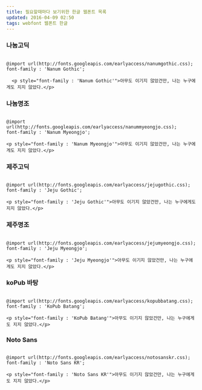 ```yaml
---
title: 필요할때마다 보기위한 한글 웹폰트 목록 
updated: 2016-04-09 02:50
tags: webfont 웹폰트 한글 
---
```


### 나눔고딕 
<pre class="language-css"><code>
@import url(http://fonts.googleapis.com/earlyaccess/nanumgothic.css);
font-family : 'Nanum Gothic';
</code></pre>

```
  <p style="font-family : 'Nanum Gothic'">아무도 이기지 않았건만, 나는 누구에게도 지지 않았다.</p>
```

### 나눔명조 
<pre class="language-css"><code>
@import url(http://fonts.googleapis.com/earlyaccess/nanummyeongjo.css);
font-family : 'Nanum Myeongjo';
</code></pre>

```
<p style="font-family : 'Nanum Myeongjo'">아무도 이기지 않았건만, 나는 누구에게도 지지 않았다.</p>
```

### 제주고딕
<pre class="language-css"><code>
@import url(http://fonts.googleapis.com/earlyaccess/jejugothic.css);
font-family : 'Jeju Gothic';
</code></pre>

```
<p style="font-family : 'Jeju Gothic'">아무도 이기지 않았건만, 나는 누구에게도 지지 않았다.</p>
```

### 제주명조
<pre class="language-css"><code>
@import url(http://fonts.googleapis.com/earlyaccess/jejumyeongjo.css);
font-family : 'Jeju Myeongjo';
</code></pre>

```
<p style="font-family : 'Jeju Myeongjo'">아무도 이기지 않았건만, 나는 누구에게도 지지 않았다.</p>
```

### koPub 바탕 
<pre class="language-css"><code>
@import url(http://fonts.googleapis.com/earlyaccess/kopubbatang.css);
font-family : 'KoPub Batang';
</code></pre>

```
<p style="font-family : 'KoPub Batang'">아무도 이기지 않았건만, 나는 누구에게도 지지 않았다.</p>
```

### Noto Sans 
<pre class="language-css"><code>
@import url(http://fonts.googleapis.com/earlyaccess/notosanskr.css);
font-family : 'Noto Sans KR';
</code></pre>

```
<p style="font-family : 'Noto Sans KR'">아무도 이기지 않았건만, 나는 누구에게도 지지 않았다.</p>
```
